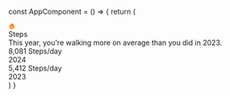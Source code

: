 const AppComponent = () => {
    return (
        <div className="relative space-y-3 rounded-[1rem] bg-white/5 p-4">
            <div className="flex items-center gap-1.5 text-orange-400">
                <svg
                    className="size-5"
                    xmlns="http://www.w3.org/2000/svg"
                    width="1em"
                    height="1em"
                    viewBox="0 0 32 32">
                    <g fill="none">
                        <path
                            fill="#ff6723"
                            d="M26 19.34c0 6.1-5.05 11.005-11.15 10.641c-6.269-.374-10.56-6.403-9.752-12.705c.489-3.833 2.286-7.12 4.242-9.67c.34-.445.689 3.136 1.038 2.742c.35-.405 3.594-6.019 4.722-7.991a.694.694 0 0 1 1.028-.213C18.394 3.854 26 10.277 26 19.34"></path>
                        <path
                            fill="#ffb02e"
                            d="M23 21.851c0 4.042-3.519 7.291-7.799 7.144c-4.62-.156-7.788-4.384-7.11-8.739C9.07 14.012 15.48 10 15.48 10S23 14.707 23 21.851"></path>
                    </g>
                </svg>
                <div className="text-sm font-medium">Steps</div>
            </div>
            <div className="space-y-3">
                <div className="text-foreground border-b border-white/10 pb-3 text-sm font-medium">This year, you're walking more on average than you did in 2023.</div>
                <div className="space-y-3">
                    <div className="space-y-1">
                        <div className="space-x-1">
                            <span className="text-foreground align-baseline text-xl font-medium">8,081</span>
                            <span className="text-muted-foreground text-xs">Steps/day</span>
                        </div>
                        <div className="flex h-5 items-center rounded bg-gradient-to-l from-emerald-400 to-indigo-600 px-2 text-xs text-white">2024</div>
                    </div>
                    <div className="space-y-1">
                        <div className="space-x-1">
                            <span className="text-foreground align-baseline text-xl font-medium">5,412</span>
                            <span className="text-muted-foreground text-xs">Steps/day</span>
                        </div>
                        <div className="text-foreground bg-muted flex h-5 w-2/3 items-center rounded px-2 text-xs dark:bg-white/20">2023</div>
                    </div>
                </div>
            </div>
        </div>
    )
}